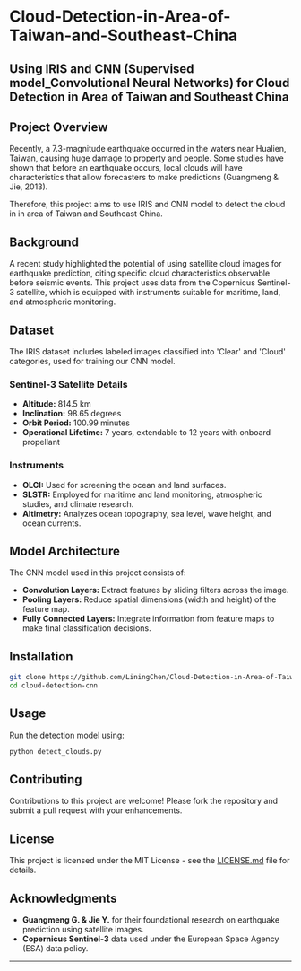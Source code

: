 # Cloud-Detection-in-Area-of-Taiwan-and-Southeast-China
Using IRIS and CNN (Supervised model_Convolutional Neural Networks) for Cloud Detection in Area of Taiwan and Southeast China
---

## Project Overview
Recently, a 7.3-magnitude earthquake occurred in the waters near Hualien, Taiwan, causing huge damage to property and people. Some studies have shown that before an earthquake occurs, local clouds will have characteristics that allow forecasters to make predictions (Guangmeng & Jie, 2013).

Therefore, this project aims to use IRIS and CNN model to detect the cloud in in area of Taiwan and Southeast China.


## Background
A recent study highlighted the potential of using satellite cloud images for earthquake prediction, citing specific cloud characteristics observable before seismic events. This project uses data from the Copernicus Sentinel-3 satellite, which is equipped with instruments suitable for maritime, land, and atmospheric monitoring.

## Dataset
The IRIS dataset includes labeled images classified into 'Clear' and 'Cloud' categories, used for training our CNN model.

### Sentinel-3 Satellite Details
- **Altitude:** 814.5 km
- **Inclination:** 98.65 degrees
- **Orbit Period:** 100.99 minutes
- **Operational Lifetime:** 7 years, extendable to 12 years with onboard propellant

### Instruments
- **OLCI:** Used for screening the ocean and land surfaces.
- **SLSTR:** Employed for maritime and land monitoring, atmospheric studies, and climate research.
- **Altimetry:** Analyzes ocean topography, sea level, wave height, and ocean currents.

## Model Architecture
The CNN model used in this project consists of:
- **Convolution Layers:** Extract features by sliding filters across the image.
- **Pooling Layers:** Reduce spatial dimensions (width and height) of the feature map.
- **Fully Connected Layers:** Integrate information from feature maps to make final classification decisions.

## Installation
```bash
git clone https://github.com/LiningChen/Cloud-Detection-in-Area-of-Taiwan-and-Southeast-China
cd cloud-detection-cnn
```

## Usage
Run the detection model using:
```bash
python detect_clouds.py
```

## Contributing
Contributions to this project are welcome! Please fork the repository and submit a pull request with your enhancements.

## License
This project is licensed under the MIT License - see the [LICENSE.md](LICENSE) file for details.

## Acknowledgments
- **Guangmeng G. & Jie Y.** for their foundational research on earthquake prediction using satellite images.
- **Copernicus Sentinel-3** data used under the European Space Agency (ESA) data policy.
---
